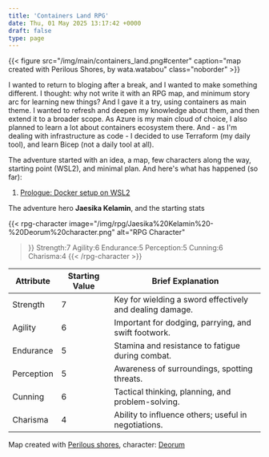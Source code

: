 ```yaml
---
title: 'Containers Land RPG'
date: Thu, 01 May 2025 13:17:42 +0000
draft: false
type: page
---
```


{{< figure src="/img/main/containers_land.png#center" caption="map created with Perilous Shores, by wata.watabou" class="noborder" >}}

I wanted to return to bloging after a break, and I wanted to make something different. I thought: why not write it with an RPG map, and minimum story arc for learning new things? And I gave it a try, using containers as main theme. I wanted to refresh and deepen my knowledge about them, and then extend it to a broader scope. As Azure is my main cloud of choice, I also planned to learn a lot about containers ecosystem there. And - as I'm dealing with infrastructure as code - I decided to use Terraform (my daily tool), and learn Bicep (not a daily tool at all).

The adventure started with an idea, a map, few characters along the way, starting point (WSL2), and minimal plan. And here's what has happened (so far):

1. [Prologue: Docker setup on WSL2](/2025/05/01/containers-land-docker-setup-on-wsl2/)

The adventure hero **Jaesika Kelamin**, and the starting stats

{{< rpg-character
    image="/img/rpg/Jaesika%20Kelamin%20-%20Deorum%20character.png"
    alt="RPG Character"
>}}
Strength:7
Agility:6
Endurance:5
Perception:5
Cunning:6
Charisma:4
{{< /rpg-character >}}

| Attribute    | Starting Value | Brief Explanation                                         |
|--------------|----------------|-----------------------------------------------------------|
| Strength     | 7              | Key for wielding a sword effectively and dealing damage.  |
| Agility      | 6              | Important for dodging, parrying, and swift footwork.      |
| Endurance    | 5              | Stamina and resistance to fatigue during combat.          |
| Perception   | 5              | Awareness of surroundings, spotting threats.              |
| Cunning      | 6              | Tactical thinking, planning, and problem-solving.         |
| Charisma     | 4              | Ability to influence others; useful in negotiations.      |

Map created with [Perilous shores](https://watabou.github.io/realm.html), character: [Deorum](https://deorum.vercel.app/embed/h2z9lr1kqm873a8)
